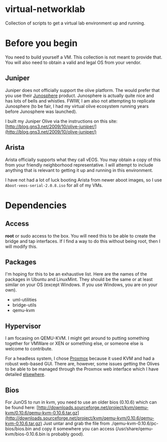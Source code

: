 virtual-networklab
==================

Collection of scripts to get a virtual lab environment up and running.

Before you begin
================
You need to build yourself a VM.  This collection is not meant to provide that.  You will also need to obtain a valid and legal OS from your vendor.

Juniper
-------
Juniper does not officially support the olive platform.  The would prefer that you use their [Junosphere](http://junosphere.net) product.  Junosphere is actually quite nice and has lots of bells and whistles.  FWIW, I am also not attempting to replicate Junosphere (to be fair, I had my virtual olive ecosystem running years before Junosphere was launched).

I built my Juniper Olive via the instructions on this site:
[http://blog.gns3.net/2009/10/olive-juniper/](http://blog.gns3.net/2009/10/olive-juniper/)

Arista
------
Arista officially supports what they call vEOS.  You may obtain a copy of this from your friendly neighborhood representative.  I will attempt to include anything that is relevant to getting it up and running in this environment.

I have not had a lot of luck booting Arista from newer aboot images, so I use `Aboot-veos-serial-2.0.8.iso` for all of my VMs.

Dependencies
============

Access
------
**root** or sudo access to the box.  You will need this to be able to create the bridge and tap interfaces.  If I find a way to do this without being root, then I will modify this.

Packages
--------
I'm hoping for this to be an exhaustive list.  Here are the names of the packages in Ubuntu and LinuxMint.  They should be the same or at least similar on your OS (except Windows.  If you use Windows, you are on your own).

* uml-utilities
* bridge-utils
* qemu-kvm

Hypervisor
----------
I am focasing on QEMU-KVM.  I might get around to putting something together for VMWare or XEN or something else, or someone else is welcome to contribute.

For a headless system, I chose [Proxmox](http://www.proxmox.com) because it used KVM and had a robust web-based GUI.  There are, however, some issues getting the Olives to be able to be managed through the Proxmox web interface which I have detailed [elsewhere](http://forum.proxmox.com/archive/index.php/t-10446.html).

Bios
----
For JunOS to run in kvm, you need to use an older bios (0.10.6) which can be found here:
[http://downloads.sourceforge.net/project/kvm/qemu-kvm/0.10.6/qemu-kvm-0.10.6.tar.gz](http://downloads.sourceforge.net/project/kvm/qemu-kvm/0.10.6/qemu-kvm-0.10.6.tar.gz)
Just untar and grab the file from ./qemu-kvm-0.10.6/pc-bios/bios.bin and copy it somewhere you can access (/usr/share/qemu-kvm/bios-0.10.6.bin is probably good).
